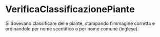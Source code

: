 # VerificaClassificazionePiante
Si dovevano classificare delle piante, stampando l'immagine corretta e ordinandole per nome scentifico o per nome comune (inglese).
